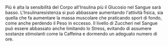 Più è alta la sensibilità del Corpo all'Insulina più il Glucosio nel Sangue sarà basso. L'Insulinaresistenza si può abbassare aumentando l'attività
fisica, sia quella che fa aumentare la massa muscolare che praticando sport di fondo, come anche perdendo il Peso in eccesso. Il livello di Zuccheri
nel Sangue può essere abbassato anche limitando lo Stress, evitando di assumere sostanze stimolanti come la Caffeina e dormendo un adeguato numero di
ore.
